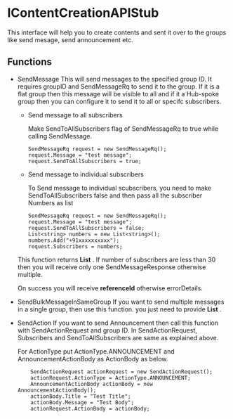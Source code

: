 # IContentCreationAPIStub
This interface will help you to create contents and sent it over to the groups like send mesage, send announcement etc.

## Functions
 - SendMessage
	This will send messages to the specified group ID. It requires groupID and SendMessageRq to send it to the group.
	If it is a flat group then this message will be visible to all and if it a Hub-spoke group then you can configure it to send it to all or specifc subscribers.
	
	- Send message to all subscribers
	
		Make SendToAllSubscribers flag of SendMessageRq to true while calling SendMessage.
		```
		SendMessageRq request = new SendMessageRq();
        request.Message = "test message";
		request.SendToAllSubscribers = true;
		```
		
	- Send message to individual subscribers
		
		To Send message to individual scubscribers, you need to make SendToAllSubscribers false and then pass all the subscriber Numbers as list
		```
		SendMessageRq request = new SendMessageRq();
        request.Message = "test message";
		request.SendToAllSubscribers = false;
		List<string> numbers = new List<string>();
        numbers.Add("+91xxxxxxxxxx");
		request.Subscribers = numbers;
		```
		
	This function returns **List<SendMessageResponse>** . If number of subscribers are less than 30 then you will receive only one SendMessageResponse otherwise multiple.
	
	On success you will receive **referenceId** otherwise errorDetails.
	
- SendBulkMessageInSameGroup
	If you want to send multiple messages in a single group, then use this function. you just need to provide **List<SendMessageRq>** .
	
- SendAction
	If you want to send Announcement then call this function with SendActionRequest and group ID. In SendActionRequest, Subscribers and SendToAllSubscribers are same as explained above.
	
	For ActionType put ActionType.ANNOUNCEMENT and AnnouncementActionBody as ActionBody as below.
	```
		SendActionRequest actionRequest = new SendActionRequest();
		actionRequest.ActionType = ActionType.ANNOUNCEMENT;
		AnnouncementActionBody actionBody = new AnnouncementActionBody();
		actionBody.Title = "Test Title";
		actionBody.Message = "Test Body";
		actionRequest.ActionBody = actionBody;

	```